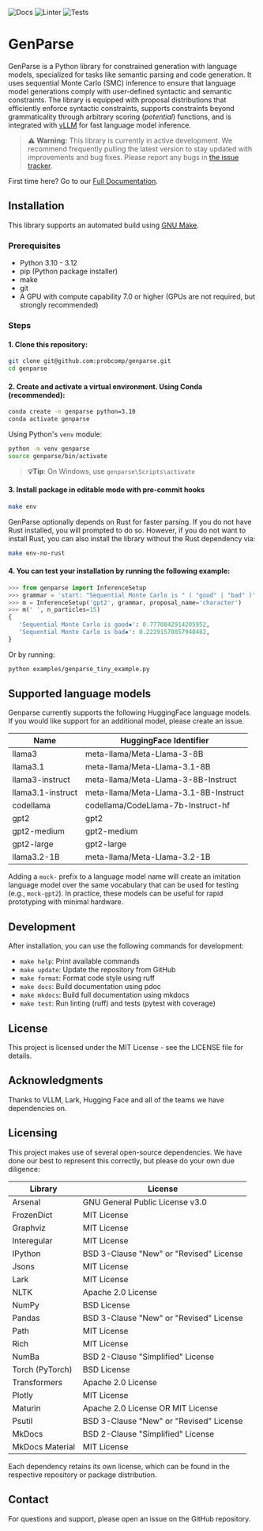 ![Docs](https://github.com/ChiSym/genparse/actions/workflows/docs.yml/badge.svg)
![Linter](https://github.com/ChiSym/genparse/actions/workflows/ruff.yml/badge.svg)
![Tests](https://github.com/ChiSym/genparse/actions/workflows/pytest.yml/badge.svg)

# GenParse

GenParse is a Python library for constrained generation with language models, specialized for tasks like semantic parsing and code generation. It uses sequential Monte Carlo (SMC) inference to ensure that language model generations comply with user-defined syntactic and semantic constraints. The library is equipped with proposal distributions that efficiently enforce syntactic constraints, supports constraints beyond grammaticality through arbitrary scoring (*potential*) functions, and is integrated with [vLLM](https://docs.vllm.ai/en/latest/) for fast language model inference.


> **⚠️ Warning:** This library is currently in active development. We recommend frequently pulling the latest version to stay updated with improvements and bug fixes. Please report any bugs in [the issue tracker](https://github.com/probcomp/genparse/issues).

First time here? Go to our [Full Documentation](https://genparse.gen.dev/). 


## Installation

This library supports an automated build using [GNU Make](https://www.gnu.org/software/make/).

### Prerequisites

- Python 3.10 - 3.12
- pip (Python package installer)
- make
- git
- A GPU with compute capability 7.0 or higher (GPUs are not required, but strongly recommended)

### Steps

#### 1. Clone this repository:

```bash
git clone git@github.com:probcomp/genparse.git
cd genparse
```
   
#### 2. Create and activate a virtual environment. Using Conda (recommended):

```bash
conda create -n genparse python=3.10
conda activate genparse
```

Using Python's `venv` module:

```bash
python -m venv genparse
source genparse/bin/activate  
```
> **💡Tip**: On Windows, use `genparse\Scripts\activate`

#### 3. Install package in editable mode with pre-commit hooks

```bash
make env 
```

GenParse optionally depends on Rust for faster parsing. If you do not have Rust installed, you will prompted to do so. However, if you do not want to install Rust, you can also install the library without the Rust dependency via:

```bash
make env-no-rust
```

#### 4. You can test your installation by running the following example:

```python
>>> from genparse import InferenceSetup
>>> grammar = 'start: "Sequential Monte Carlo is " ( "good" | "bad" )'
>>> m = InferenceSetup('gpt2', grammar, proposal_name='character')
>>> m(' ', n_particles=15)
{
   'Sequential Monte Carlo is good▪': 0.7770842914205952,
   'Sequential Monte Carlo is bad▪': 0.22291570857940482,
}
```

Or by running:

```bash
python examples/genparse_tiny_example.py
```


## Supported language models

Genparse currently supports the following HuggingFace language models. If you would like support for an additional model, please create an issue. 

| Name              | HuggingFace Identifier               |
|-------------------|--------------------------------------|
| llama3            | meta-llama/Meta-Llama-3-8B           |
| llama3.1          | meta-llama/Meta-Llama-3.1-8B         |
| llama3-instruct   | meta-llama/Meta-Llama-3-8B-Instruct  |
| llama3.1-instruct | meta-llama/Meta-Llama-3.1-8B-Instruct|
| codellama         | codellama/CodeLlama-7b-Instruct-hf   |
| gpt2              | gpt2                                 |
| gpt2-medium       | gpt2-medium                          |
| gpt2-large        | gpt2-large                           |
| llama3.2-1B       | meta-llama/Meta-Llama-3.2-1B         |


Adding a `mock-` prefix to a language model name will create an imitation language model over the same vocabulary that can be used for testing (e.g., `mock-gpt2`). In practice, these models can be useful for rapid prototyping with minimal hardware.


## Development

After installation, you can use the following commands for development:

- `make help`: Print available commands
- `make update`: Update the repository from GitHub
- `make format`: Format code style using ruff
- `make docs`: Build documentation using pdoc
- `make mkdocs`: Build full documentation using mkdocs
- `make test`: Run linting (ruff) and tests (pytest with coverage)

## License

This project is licensed under the MIT License - see the LICENSE file for details.

## Acknowledgments

Thanks to VLLM, Lark, Hugging Face and all of the teams we have dependencies on.
## Licensing

This project makes use of several open-source dependencies. We have done our best to represent this correctly, but please do your own due diligence:

| Library                              | License                                   |
|--------------------------------------|-------------------------------------------|
| Arsenal                              | GNU General Public License v3.0           |
| FrozenDict                           | MIT License                               |
| Graphviz                             | MIT License                               |
| Interegular                          | MIT License                               |
| IPython                              | BSD 3-Clause "New" or "Revised" License   |
| Jsons                                | MIT License                               |
| Lark                                 | MIT License                               |
| NLTK                                 | Apache 2.0 License                        |
| NumPy                                | BSD License                               |
| Pandas                               | BSD 3-Clause "New" or "Revised" License   |
| Path                                 | MIT License                               |
| Rich                                 | MIT License                               |
| NumBa                                | BSD 2-Clause "Simplified" License         |
| Torch (PyTorch)                      | BSD License                               |
| Transformers                         | Apache 2.0 License                        |
| Plotly                               | MIT License                               |
| Maturin                              | Apache 2.0 License OR MIT License         |
| Psutil                               | BSD 3-Clause "New" or "Revised" License   |
| MkDocs                               | BSD 2-Clause "Simplified" License         |
| MkDocs Material                      | MIT License                               |

Each dependency retains its own license, which can be found in the respective repository or package distribution.

## Contact

For questions and support, please open an issue on the GitHub repository.
